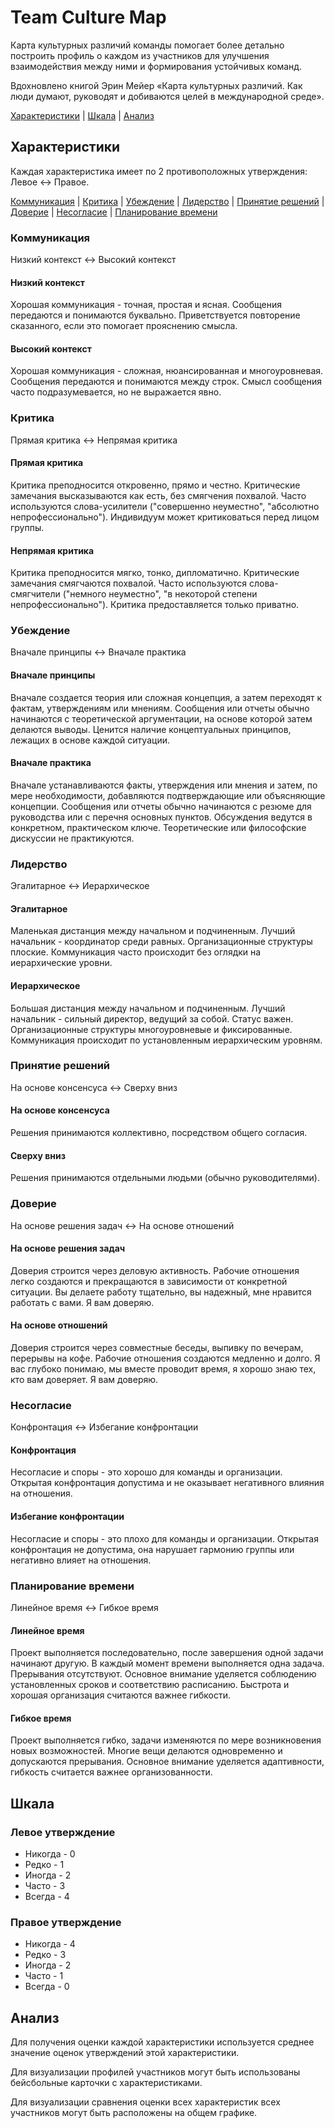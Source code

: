 # Team Culture Map

Карта культурных различий команды помогает более детально построить профиль о каждом из участников для улучшения взаимодействия между ними и формирования устойчивых команд.

Вдохновлено книгой Эрин Мейер «Карта культурных различий. Как люди думают, руководят и добиваются целей в международной среде».

[Характеристики](#характеристики) | [Шкала](#шкала) | [Анализ](#анализ)

## Характеристики

Каждая характеристика имеет по 2 противоположных утверждения: Левое <-> Правое.

[Коммуникация](#коммуникация) | [Критика](#критика) | [Убеждение](#убеждение) | [Лидерство](#лидерство) | [Принятие решений](#принятие-решений) | [Доверие](#доверие) | [Несогласие](#несогласие) | [Планирование времени](#планирование-времени)

### Коммуникация
Низкий контекст <-> Высокий контекст

#### Низкий контекст
Хорошая коммуникация - точная, простая и ясная. Сообщения передаются и понимаются буквально. Приветствуется повторение сказанного, если это помогает прояснению смысла.

#### Высокий контекст
Хорошая коммуникация - сложная, нюансированная и многоуровневая. Сообщения передаются и понимаются между строк. Смысл сообщения часто подразумевается, но не выражается явно.

### Критика
Прямая критика <-> Непрямая критика

#### Прямая критика
Критика преподносится откровенно, прямо и честно. Критические замечания высказываются как есть, без смягчения похвалой. Часто используются слова-усилители ("совершенно неуместно", "абсолютно непрофессионально"). Индивидуум может критиковаться перед лицом группы.

#### Непрямая критика
Критика преподносится мягко, тонко, дипломатично. Критические замечания смягчаются похвалой. Часто используются слова-смягчители ("немного неуместно", "в некоторой степени непрофессионально"). Критика предоставляется только приватно.

### Убеждение
Вначале принципы <-> Вначале практика

#### Вначале принципы
Вначале создается теория или сложная концепция, а затем переходят к фактам, утверждениям или мнениям. Сообщения или отчеты обычно начинаются с теоретической аргументации, на основе которой затем делаются выводы. Ценится наличие концептуальных принципов, лежащих в основе каждой ситуации.

#### Вначале практика
Вначале устанавливаются факты, утверждения или мнения и затем, по мере необходимости, добавляются подтверждающие или объясняющие концепции. Сообщения или отчеты обычно начинаются с резюме для руководства или с перечня основных пунктов. Обсуждения ведутся в конкретном, практическом ключе. Теоретические или философские дискуссии не практикуются. 

### Лидерство
Эгалитарное <-> Иерархическое

#### Эгалитарное
Маленькая дистанция между начальном и подчиненным. Лучший начальник - координатор среди равных. Организационные структуры плоские. Коммуникация часто происходит без оглядки на иерархические уровни.

#### Иерархическое
Большая дистанция между начальном и подчиненным. Лучший начальник - сильный директор, ведущий за собой. Статус важен. Организационные структуры многоуровневые и фиксированные. Коммуникация происходит по установленным иерархическим уровням.

### Принятие решений
На основе консенсуса <-> Сверху вниз

#### На основе консенсуса
Решения принимаются коллективно, посредством общего согласия.

#### Сверху вниз
Решения принимаются отдельными людьми (обычно руководителями).

### Доверие
На основе решения задач <-> На основе отношений

#### На основе решения задач
Доверия строится через деловую активность. Рабочие отношения легко создаются и прекращаются в зависимости от конкретной ситуации. Вы делаете работу тщательно, вы надежный, мне нравится работать с вами. Я вам доверяю.

#### На основе отношений
Доверия строится через совместные беседы, выпивку по вечерам, перерывы на кофе. Рабочие отношения создаются медленно и долго. Я вас глубоко понимаю, мы вместе проводит время, я хорошо знаю тех, кто вам доверяет. Я вам доверяю.

### Несогласие
Конфронтация <-> Избегание конфронтации

#### Конфронтация
Несогласие и споры - это хорошо для команды и организации. Открытая конфронтация допустима и не оказывает негативного влияния на отношения.

#### Избегание конфронтации
Несогласие и споры - это плохо для команды и организации. Открытая конфронтация не допустима, она нарушает гармонию группы или негативно влияет на отношения.

### Планирование времени
Линейное время <-> Гибкое время

#### Линейное время
Проект выполняется последовательно, после завершения одной задачи начинают другую. В каждый момент времени выполняется одна задача. Прерывания отсутствуют. Основное внимание уделяется соблюдению установленных сроков и соответствию расписанию. Быстрота и хорошая организация считаются важнее гибкости.

#### Гибкое время
Проект выполняется гибко, задачи изменяются по мере возникновения новых возможностей. Многие вещи делаются одновременно и допускаются прерывания. Основное внимание уделяется адаптивности, гибкость считается важнее организованности.

## Шкала

### Левое утверждение
- Никогда - 0
- Редко - 1
- Иногда - 2
- Часто - 3
- Всегда - 4

### Правое утверждение
- Никогда - 4
- Редко - 3
- Иногда - 2
- Часто - 1
- Всегда - 0

## Анализ

Для получения оценки каждой характеристики используется среднее значение оценок утверждений этой характеристики.

Для визуализации профилей участников могут быть использованы бейсбольные карточки с характеристиками.

Для визуализации сравнения оценки всех характеристик всех участников могут быть расположены на общем графике.

